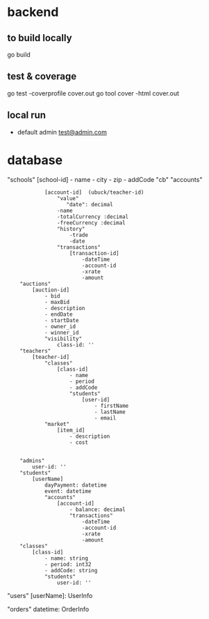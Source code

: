 # backend

## to build locally
go build

## test & coverage
go test -coverprofile cover.out
go tool cover -html cover.out

## local run
- default admin test@admin.com

# database

"schools"
    [school-id]
        - name
        - city
        - zip
        - addCode
        "cb"
            "accounts"
                    
                [account-id]  (ubuck/teacher-id)
                    "value"
                       "date": decimal  
                    -name
                    -totalCurrency :decimal
                    -freeCurrency :decimal
                    "history"
                        -trade
                        -date
                    "transactions"
                        [transaction-id]
                            -dateTime
                            -account-id
                            -xrate
                            -amount
        "auctions"
            [auction-id]
                - bid
                - maxBid
                - description
                - endDate
                - startDate
                - owner_id
                - winner_id
                "visibility"
                    class-id: ''
        "teachers"
            [teacher-id]
                "classes"
                    [class-id]
                        - name
                        - period
                        - addCode
                        "students"
                            [user-id]
                                - firstName
                                - lastName
                                - email
                "market"
                    [item_id]
                        - description
                        - cost


        "admins"
            user-id: ''
        "students"
            [userName]
                dayPayment: datetime
                event: datetime
                "accounts"
                    [account-id]
                        - balance: decimal
                        "transactions"
                            -dateTime
                            -account-id
                            -xrate
                            -amount
        "classes"
            [class-id]
                - name: string
                - period: int32
                - addCode: string
                "students"
                    user-id: ''
                
"users"
    [userName]: UserInfo

"orders"
  datetime: OrderInfo
